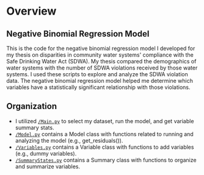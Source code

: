 # Overview
## Negative Binomial Regression Model
This is the code for the negative binomial regression model I developed for my thesis on disparities in community water systems' compliance with the Safe Drinking Water Act (SDWA). My thesis compared the demographics of water systems with the number of SDWA violations received by those water systems. I used these scripts to explore and analyze the SDWA violation data. The negative binomial regression model helped me determine which variables have a statistically significant relationship with those violations.

## Organization
- I utilized [`/Main.py`](https://github.com/zstatmanweil/NegBinomialModel/blob/master/Main.py) to select my dataset, run the model, and get variable summary stats. 
- [`/Model.py`](https://github.com/zstatmanweil/NegBinomialModel/blob/master/Model.py) contains a Model class with functions related to running and analyzing the model (e.g., get_residuals()).
- [`/Variables.py`](https://github.com/zstatmanweil/NegBinomialModel/blob/master/Variables.py) contains a Variable class with functions to add variables (e.g., dummy variables). 
- [`/SummaryStates.py`](https://github.com/zstatmanweil/NegBinomialModel/blob/master/SummaryStates.py) contains a Summary class with functions to organize and summarize variables. 
